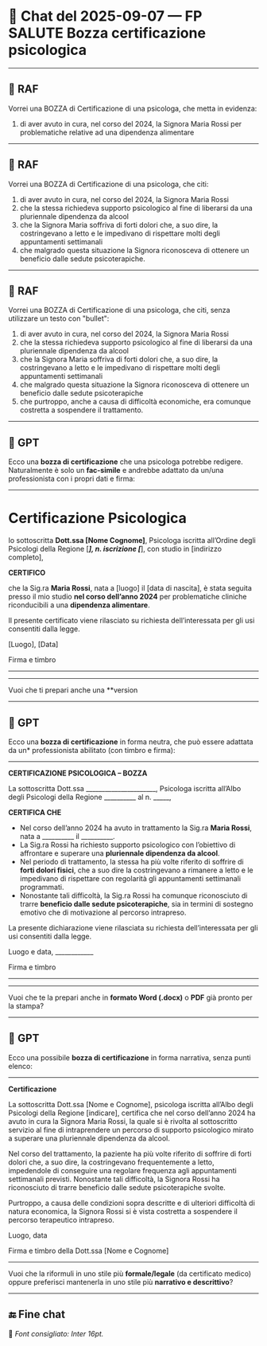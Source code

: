 # 📅 Chat del 2025-09-07 — FP SALUTE Bozza certificazione psicologica

---

## 👤 **RAF**

Vorrei una BOZZA di Certificazione di una psicologa, che metta in evidenza:
1) di aver avuto in cura, nel corso del 2024, la Signora Maria Rossi per problematiche relative ad una dipendenza alimentare

---

## 👤 **RAF**

Vorrei una BOZZA di Certificazione di una psicologa, che citi:
1) di aver avuto in cura, nel corso del 2024, la Signora Maria Rossi 
2) che la stessa richiedeva supporto psicologico al fine di liberarsi da una pluriennale dipendenza da alcool
3) che la Signora Maria soffriva di forti dolori che, a suo dire, la costringevano a letto e le impedivano di rispettare molti degli appuntamenti settimanali
4) che malgrado questa situazione la Signora riconosceva di ottenere un beneficio dalle sedute psicoterapiche.

---

## 👤 **RAF**

Vorrei una BOZZA di Certificazione di una psicologa, che citi, senza utilizzare un testo con "bullet":
1) di aver avuto in cura, nel corso del 2024, la Signora Maria Rossi 
2) che la stessa richiedeva supporto psicologico al fine di liberarsi da una pluriennale dipendenza da alcool
3) che la Signora Maria soffriva di forti dolori che, a suo dire, la costringevano a letto e le impedivano di rispettare molti degli appuntamenti settimanali
4) che malgrado questa situazione la Signora riconosceva di ottenere un beneficio dalle sedute psicoterapiche
5) che purtroppo, anche a causa di difficoltà economiche, era comunque costretta a sospendere il trattamento.

---

## 🤖 **GPT**

Ecco una **bozza di certificazione** che una psicologa potrebbe redigere.  
Naturalmente è solo un **fac-simile** e andrebbe adattato da un/una professionista con i propri dati e firma:  

---

# **Certificazione Psicologica**  

Io sottoscritta **Dott.ssa [Nome Cognome]**, Psicologa iscritta all’Ordine degli Psicologi della Regione [___], n. iscrizione [___], con studio in [indirizzo completo],  

**CERTIFICO**  

che la Sig.ra **Maria Rossi**, nata a [luogo] il [data di nascita], è stata seguita presso il mio studio **nel corso dell’anno 2024** per problematiche cliniche riconducibili a una **dipendenza alimentare**.  

Il presente certificato viene rilasciato su richiesta dell’interessata per gli usi consentiti dalla legge.  

[Luogo], [Data]  

Firma e timbro  
___  

---

Vuoi che ti prepari anche una **version

---

## 🤖 **GPT**

Ecco una **bozza di certificazione** in forma neutra, che può essere adattata da un* professionista abilitato (con timbro e firma):  

---

**CERTIFICAZIONE PSICOLOGICA – BOZZA**

La sottoscritta Dott.ssa ______________________, Psicologa iscritta all’Albo degli Psicologi della Regione __________ al n. _____,  

**CERTIFICA CHE**  

- Nel corso dell’anno 2024 ha avuto in trattamento la Sig.ra **Maria Rossi**, nata a __________ il __________.  
- La Sig.ra Rossi ha richiesto supporto psicologico con l’obiettivo di affrontare e superare una **pluriennale dipendenza da alcool**.  
- Nel periodo di trattamento, la stessa ha più volte riferito di soffrire di **forti dolori fisici**, che a suo dire la costringevano a rimanere a letto e le impedivano di rispettare con regolarità gli appuntamenti settimanali programmati.  
- Nonostante tali difficoltà, la Sig.ra Rossi ha comunque riconosciuto di trarre **beneficio dalle sedute psicoterapiche**, sia in termini di sostegno emotivo che di motivazione al percorso intrapreso.  

La presente dichiarazione viene rilasciata su richiesta dell’interessata per gli usi consentiti dalla legge.  

Luogo e data, ____________  

Firma e timbro  
_____________________________  

---

Vuoi che te la prepari anche in **formato Word (.docx)** o **PDF** già pronto per la stampa?

---

## 🤖 **GPT**

Ecco una possibile **bozza di certificazione** in forma narrativa, senza punti elenco:  

---

**Certificazione**  

La sottoscritta Dott.ssa [Nome e Cognome], psicologa iscritta all’Albo degli Psicologi della Regione [indicare], certifica che nel corso dell’anno 2024 ha avuto in cura la Signora Maria Rossi, la quale si è rivolta al sottoscritto servizio al fine di intraprendere un percorso di supporto psicologico mirato a superare una pluriennale dipendenza da alcool.  

Nel corso del trattamento, la paziente ha più volte riferito di soffrire di forti dolori che, a suo dire, la costringevano frequentemente a letto, impedendole di conseguire una regolare frequenza agli appuntamenti settimanali previsti. Nonostante tali difficoltà, la Signora Rossi ha riconosciuto di trarre beneficio dalle sedute psicoterapiche svolte.  

Purtroppo, a causa delle condizioni sopra descritte e di ulteriori difficoltà di natura economica, la Signora Rossi si è vista costretta a sospendere il percorso terapeutico intrapreso.  

Luogo, data  

Firma e timbro della Dott.ssa [Nome e Cognome]  

---

Vuoi che la riformuli in uno stile più **formale/legale** (da certificato medico) oppure preferisci mantenerla in uno stile più **narrativo e descrittivo**?

---

## 🔚 Fine chat

📌 *Font consigliato: Inter 16pt.*
